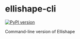 # ellishape-cli
[![PyPI version](https://badge.fury.io/py/ellishape_cli.svg)](https://badge.fury.io/py/ellishape_cli)

Command-line version of Ellishape
